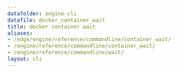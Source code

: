 ```yaml
---
datafolder: engine-cli
datafile: docker_container_wait
title: docker container wait
aliases:
- /edge/engine/reference/commandline/container_wait/
- /engine/reference/commandline/container_wait/
- /engine/reference/commandline/wait/
layout: cli
---
```


<!--
This page is automatically generated from Docker's source code. If you want to
suggest a change to the text that appears here, open a ticket or pull request
in the source repository on GitHub:

https://github.com/docker/cli
-->

